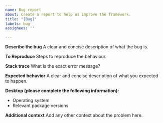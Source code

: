 ```yaml
---
name: Bug report
about: Create a report to help us improve the framework.
title: "[Bug]"
labels: bug
assignees: ''

---
```


**Describe the bug**
A clear and concise description of what the bug is.

**To Reproduce**
Steps to reproduce the behaviour.

**Stack trace**
What is the exact error message?

**Expected behavior**
A clear and concise description of what you expected to happen.

**Desktop (please complete the following information):**
 - Operating system
 - Relevant package versions

**Additional context**
Add any other context about the problem here.

